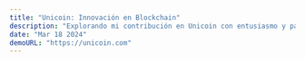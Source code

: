 ```yaml
---
title: "Unicoin: Innovación en Blockchain"
description: "Explorando mi contribución en Unicoin con entusiasmo y pasión."
date: "Mar 18 2024"
demoURL: "https://unicoin.com"
---
```


